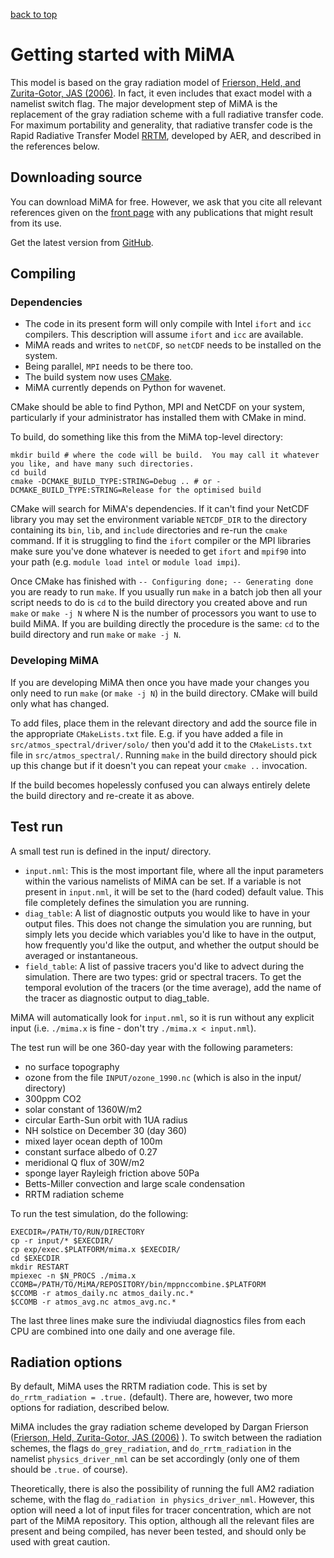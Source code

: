 [back to top](https://mjucker.github.io/MiMA)

# Getting started with MiMA

This model is based on the gray radiation model of [Frierson, Held, and Zurita-Gotor, JAS (2006)](http://journals.ametsoc.org/doi/abs/10.1175/JAS3753.1).
In fact, it even includes that exact model with a namelist switch flag. The major development step of MiMA is the replacement of the gray radiation scheme with a full radiative transfer code. For maximum portability and generality, that radiative transfer code is the Rapid Radiative Transfer Model [RRTM](http://rtweb.aer.com/rrtm_frame.html), developed by AER, and described in the references below.

## Downloading source
You can download MiMA for free. However, we ask that you cite all relevant references given on the [front page](https://mjucker.github.com/MiMA/) with any publications that might result from its use.

Get the latest version from [GitHub](https://github.com/mjucker/MiMA/releases/latest).

## Compiling

### Dependencies
  * The code in its present form will only compile with Intel `ifort` and `icc` compilers. This description will assume `ifort` and `icc` are available.
  * MiMA reads and writes to `netCDF`, so `netCDF` needs to be installed on the system.
  * Being parallel, `MPI` needs to be there too.
  * The build system now uses [CMake](https://cmake.org/).
  * MiMA currently depends on Python for wavenet.

CMake should be able to find Python, MPI and NetCDF on your system,
particularly if your administrator has installed them with CMake in mind.

To build, do something like this from the MiMA top-level directory:
```
mkdir build # where the code will be build.  You may call it whatever you like, and have many such directories.
cd build
cmake -DCMAKE_BUILD_TYPE:STRING=Debug .. # or -DCMAKE_BUILD_TYPE:STRING=Release for the optimised build
```

CMake will search for MiMA's dependencies.  If it can't find your NetCDF
library you may set the environment variable `NETCDF_DIR` to the directory
containing its `bin`, `lib`, and `include` directories and re-run the `cmake`
command.  If it is struggling to find the `ifort` compiler or the MPI libraries
make sure you've done whatever is needed to get `ifort` and `mpif90` into your
path (e.g. `module load intel` or `module load impi`).

Once CMake has finished with `-- Configuring done; -- Generating done` you are
ready to run `make`.  If you usually run `make` in a batch job then all your
script needs to do is `cd` to the build directory you created above and run
`make` or `make -j N` where N is the number of processors you want to use to
build MiMA.  If you are building directly the procedure is the same: `cd`
to the build directory and run `make` or `make -j N`.


### Developing MiMA 
If you are developing MiMA then once you have made your changes you only
need to run `make` (or `make -j N`) in the build directory.  CMake will
build only what has changed.

To add files, place them in the relevant directory and add the source file
in the appropriate `CMakeLists.txt` file.  E.g. if you have added a file in
`src/atmos_spectral/driver/solo/` then you'd add it to the `CMakeLists.txt`
file in `src/atmos_spectral/`.  Running `make` in the build directory
should pick up this change but if it doesn't you can repeat your
`cmake ..` invocation.

If the build becomes hopelessly confused you can always entirely delete the
build directory and re-create it as above.


## Test run

A small test run is defined in the input/ directory.
* `input.nml`: This is the most important file, where all the input parameters within the various namelists of MiMA can be set. If a variable is not present in `input.nml`, it will be set to the (hard coded) default value. This file completely defines the simulation you are running.
* `diag_table`: A list of diagnostic outputs you would like to have in your output files. This does not change the simulation you are running, but simply lets you decide which variables you'd like to have in the output, how frequently you'd like the output, and whether the output should be averaged or instantaneous.
* `field_table`: A list of passive tracers you'd like to advect during the simulation. There are two types: grid or spectral tracers. To get the temporal evolution of the tracers (or the time average), add the name of the tracer as diagnostic output to diag_table.

MiMA will automatically look for `input.nml`, so it is run without any explicit input (i.e. ``./mima.x`` is fine - don't try ``./mima.x < input.nml``).

The test run will be one 360-day year with the following parameters:
* no surface topography
* ozone from the file `INPUT/ozone_1990.nc` (which is also in the input/ directory)
* 300ppm CO2
* solar constant of 1360W/m2
* circular Earth-Sun orbit with 1UA radius
* NH solstice on December 30 (day 360)
* mixed layer ocean depth of 100m
* constant surface albedo of 0.27
* meridional Q flux of 30W/m2
* sponge layer Rayleigh friction above 50Pa
* Betts-Miller convection and large scale condensation
* RRTM radiation scheme

To run the test simulation, do the following:
```
EXECDIR=/PATH/TO/RUN/DIRECTORY
cp -r input/* $EXECDIR/
cp exp/exec.$PLATFORM/mima.x $EXECDIR/
cd $EXECDIR
mkdir RESTART
mpiexec -n $N_PROCS ./mima.x
CCOMB=/PATH/TO/MiMA/REPOSITORY/bin/mppnccombine.$PLATFORM
$CCOMB -r atmos_daily.nc atmos_daily.nc.*
$CCOMB -r atmos_avg.nc atmos_avg.nc.*
```
The last three lines make sure the indiviudal diagnostics files from each CPU are combined into one daily and one average file.

## Radiation options

By default, MiMA uses the RRTM radiation code. This is set by `do_rrtm_radiation = .true.` (default). There are, however, two more options for radiation, described below.

MiMA includes the gray radiation scheme developed by Dargan Frierson ([Frierson, Held, Zurita-Gotor, JAS (2006)](http://journals.ametsoc.org/doi/abs/10.1175/JAS3753.1) ). To switch between the radiation schemes, the flags `do_grey_radiation`, and `do_rrtm_radiation` in the namelist `physics_driver_nml` can be set accordingly (only one of them should be `.true.` of course). 

Theoretically, there is also the possibility of running the full AM2 radiation scheme, with the flag `do_radiation in physics_driver_nml`. However, this option will need a lot of input files for tracer concentration, which are not part of the MiMA repository. This option, although all the relevant files are present and being compiled, has never been tested, and should only be used with great caution.
